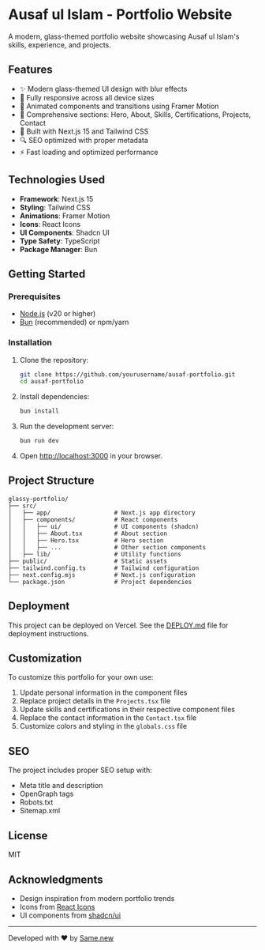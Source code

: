 # Ausaf ul Islam - Portfolio Website

A modern, glass-themed portfolio website showcasing Ausaf ul Islam's skills, experience, and projects.

## Features

- ✨ Modern glass-themed UI design with blur effects
- 📱 Fully responsive across all device sizes
- 🎨 Animated components and transitions using Framer Motion
- 📝 Comprehensive sections: Hero, About, Skills, Certifications, Projects, Contact
- 💅 Built with Next.js 15 and Tailwind CSS
- 🔍 SEO optimized with proper metadata
- ⚡ Fast loading and optimized performance

## Technologies Used

- **Framework**: Next.js 15
- **Styling**: Tailwind CSS
- **Animations**: Framer Motion
- **Icons**: React Icons
- **UI Components**: Shadcn UI
- **Type Safety**: TypeScript
- **Package Manager**: Bun

## Getting Started

### Prerequisites

- [Node.js](https://nodejs.org/en/) (v20 or higher)
- [Bun](https://bun.sh/) (recommended) or npm/yarn

### Installation

1. Clone the repository:
   ```bash
   git clone https://github.com/yourusername/ausaf-portfolio.git
   cd ausaf-portfolio
   ```

2. Install dependencies:
   ```bash
   bun install
   ```

3. Run the development server:
   ```bash
   bun run dev
   ```

4. Open [http://localhost:3000](http://localhost:3000) in your browser.

## Project Structure

```
glassy-portfolio/
├── src/
│   ├── app/                  # Next.js app directory
│   ├── components/           # React components
│   │   ├── ui/               # UI components (shadcn)
│   │   ├── About.tsx         # About section
│   │   ├── Hero.tsx          # Hero section
│   │   ├── ...               # Other section components
│   ├── lib/                  # Utility functions
├── public/                   # Static assets
├── tailwind.config.ts        # Tailwind configuration
├── next.config.mjs           # Next.js configuration
└── package.json              # Project dependencies
```

## Deployment

This project can be deployed on Vercel. See the [DEPLOY.md](./DEPLOY.md) file for deployment instructions.

## Customization

To customize this portfolio for your own use:

1. Update personal information in the component files
2. Replace project details in the `Projects.tsx` file
3. Update skills and certifications in their respective component files
4. Replace the contact information in the `Contact.tsx` file
5. Customize colors and styling in the `globals.css` file

## SEO

The project includes proper SEO setup with:

- Meta title and description
- OpenGraph tags
- Robots.txt
- Sitemap.xml

## License

MIT

## Acknowledgments

- Design inspiration from modern portfolio trends
- Icons from [React Icons](https://react-icons.github.io/react-icons/)
- UI components from [shadcn/ui](https://ui.shadcn.com/)

---

Developed with ❤️ by [Same.new](https://same.new)
